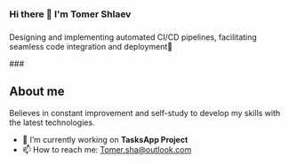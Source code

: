 ### Hi there 👋 I'm Tomer Shlaev
###
<p align="left">Designing and
implementing automated CI/CD pipelines,
facilitating seamless code integration and
deployment🚀</p>
###

<h2 align="left">About me</h2>

<p align="left">Believes in constant improvement and
self-study to develop my skills with the latest
technologies.</p>

- 🔭 I’m currently working on **TasksApp Project**
- 📫 How to reach me: Tomer.sha@outlook.com






